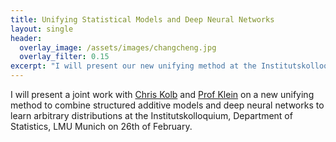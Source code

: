 ```yaml
---
title: Unifying Statistical Models and Deep Neural Networks
layout: single
header:
  overlay_image: /assets/images/changcheng.jpg
  overlay_filter: 0.15
excerpt: "I will present our new unifying method at the Institutskolloquium on 26th of February."
---
```


I will present a joint work with [Chris Kolb](https://www.linkedin.com/in/chris-kolb/?originalSubdomain=de) and [Prof Klein](https://www.wiwi.hu-berlin.de/en/professuren/vwl/statistik/team/kleinadj) on a new unifying method to combine structured additive models and deep neural networks to learn arbitrary distributions at the Institutskolloquium, Department of Statistics, LMU Munich on 26th of February. 
